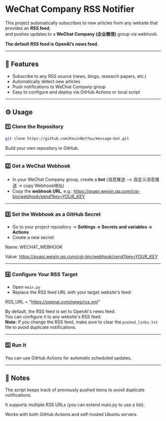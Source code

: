 # WeChat Company RSS Notifier

This project automatically subscribes to new articles from any website that provides an **RSS feed**,  
and pushes updates to a **WeChat Company (企业微信)** group via webhook.

**The default RSS feed is OpenAI’s news feed.**

---

## 🚀 Features
- Subscribe to any RSS source (news, blogs, research papers, etc.)
- Automatically detect new articles
- Push notifications to WeChat Company group
- Easy to configure and deploy via GitHub Actions or local script

---

## ⚙️ Usage

### 1️⃣ Clone the Repository 
```bash
git clone https://github.com/KevinNotYou/message-bot.git
```

Build your own repository in GitHub.

---

### 2️⃣ Get a WeChat Webhook
- In your WeChat Company group, create a **bot** (消息推送 —> 自定义消息推送 -> copy Webhook地址)
- Copy the **webhook URL**, e.g.:
https://qyapi.weixin.qq.com/cgi-bin/webhook/send?key=YOUR_KEY

---

### 3️⃣ Set the Webhook as a GitHub Secret
- Go to your project repository → **Settings → Secrets and variables → Actions**
- Create a new secret:

Name: WECHAT_WEBHOOK

Value: https://qyapi.weixin.qq.com/cgi-bin/webhook/send?key=YOUR_KEY

---

### 4️⃣ Configure Your RSS Target
- Open `main.py`
- Replace the RSS feed URL with your target website's feed:

RSS_URL = "https://openai.com/news/rss.xml"

By default, the RSS feed is set to OpenAI's news feed.  
You can configure it to any website's RSS feed.  
**Note:** If you change the RSS feed, make sure to clear the `pushed_links.txt` file to avoid duplicate notifications.

---

### 5️⃣ Run It
You can use GitHub Actions for automatic scheduled updates.

---

## 🧠 Notes
The script keeps track of previously pushed items to avoid duplicate notifications.

It supports multiple RSS URLs (you can extend main.py to use a list).

Works with both GitHub Actions and self-hosted Ubuntu servers.

